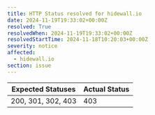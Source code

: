 ```yaml
---
title: HTTP Status resolved for hidewall.io
date: 2024-11-19T19:33:02+00:00Z
resolved: True
resolvedWhen: 2024-11-19T19:33:02+00:00Z
resolvedStartTime: 2024-11-18T10:20:03+00:00Z
severity: notice
affected:
  - hidewall.io
section: issue
---
```


| Expected Statuses | Actual Status  |
|-------------------|----------------|
| 200, 301, 302, 403 | 403 |

